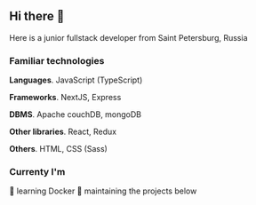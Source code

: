 ## Hi there 👋

Here is a junior fullstack developer from Saint Petersburg, Russia

### Familiar technologies

**Languages**. JavaScript (TypeScript)

**Frameworks**. NextJS, Express

**DBMS**. Apache couchDB, mongoDB

**Other libraries**. React, Redux

**Others**. HTML, CSS (Sass)

### Currenty I'm

🐳 learning Docker
🤝 maintaining the projects below
